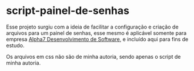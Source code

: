 # script-painel-de-senhas
Esse projeto surgiu com a ideia de facilitar a configuração e criação de arquivos para um painel de senhas, esse mesmo é aplicável somente para empresa <a href="https://a7.net.br/"> Alpha7 Desenvolvimento de Software</a>, e incluído aqui para fins de estudo.<p></p>
Os arquivos em css não são de minha autoria, sendo apenas o script de minha autoria.
